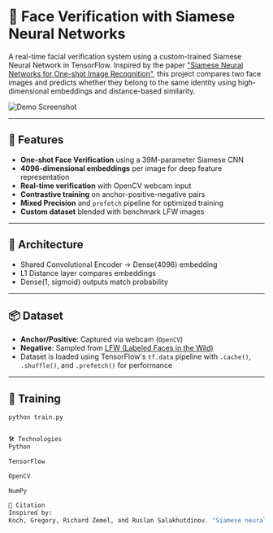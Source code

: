 # 🧠 Face Verification with Siamese Neural Networks

A real-time facial verification system using a custom-trained Siamese Neural Network in TensorFlow. Inspired by the paper ["Siamese Neural Networks for One-shot Image Recognition"](https://www.cs.cmu.edu/~rsalakhu/papers/oneshot1.pdf), this project compares two face images and predicts whether they belong to the same identity using high-dimensional embeddings and distance-based similarity.

![Demo Screenshot](./demo.png) <!-- optional if you have a screenshot -->

---

## 🚀 Features

- **One-shot Face Verification** using a 39M-parameter Siamese CNN
- **4096-dimensional embeddings** per image for deep feature representation
- **Real-time verification** with OpenCV webcam input
- **Contrastive training** on anchor-positive-negative pairs
- **Mixed Precision** and `prefetch` pipeline for optimized training
- **Custom dataset** blended with benchmark LFW images

---

## 🧠 Architecture

- Shared Convolutional Encoder → Dense(4096) embedding
- L1 Distance layer compares embeddings
- Dense(1, sigmoid) outputs match probability


---

## 📦 Dataset

- **Anchor/Positive**: Captured via webcam (`OpenCV`)
- **Negative**: Sampled from [LFW (Labeled Faces in the Wild)](http://vis-www.cs.umass.edu/lfw/)
- Dataset is loaded using TensorFlow's `tf.data` pipeline with `.cache()`, `.shuffle()`, and `.prefetch()` for performance

---

## 🧪 Training

```bash
python train.py


🛠️ Technologies
Python

TensorFlow

OpenCV

NumPy

📄 Citation
Inspired by:
Koch, Gregory, Richard Zemel, and Ruslan Salakhutdinov. "Siamese neural networks for one-shot image recognition." ICML Deep Learning Workshop. 2015.



